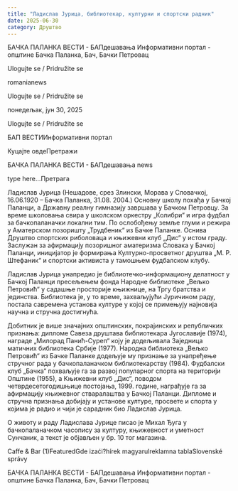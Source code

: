 ```yaml
---
title: "Ладислав Јурица, библиотекар, културни и спортски радник"
date: 2025-06-30
category: Друштво
---
```


БАЧКА ПАЛАНКА ВЕСТИ - БАПдешавања Информативни портал - општине Бачка Паланка, Бач, Бачки Петровац

Ulogujte se / Pridružite se

romanianews

Ulogujte se / Pridružite se

понедељак, јун 30, 2025

Ulogujte se / Pridružite se

БАП ВЕСТИИнформативни портал

Куцајте овдеПретражи

БАЧКА ПАЛАНКА ВЕСТИ - БАПдешавања news

type here...Претрага

Ладислав Јурица
(Нешадове, срез Злински, Морава у Словачкој, 16.06.1920 – Бачка Паланка, 31.08. 2004.)
Основну школу похађа у Бачкој Паланци, а Државну реалну гимназију завршава у Бачком Петровцу. За време школовања свира у школском оркестру „Колибри“ и игра фудбал за бачкопаланачки локални тим. По ослобођењу земље глуми и режира у Аматерском позоришту „Трудбеник“ из Бачке Паланке. Оснива Друштво спортских риболоваца и књижевни клуб „Дис“ у истом граду. Заслужан за афирмацију позоришног аматеризма Словака у Бачкој Паланци, иницијатор је формирања Културно-просветног друштва „М. Р. Штефаник“ и спортски активиста у тамошњем фудбалском клубу.


Ладислав Јурица унапредио је библиотечко-информациону делатност у Бачкој Паланци пресељењем фонда Народне библиотеке „Вељко Петровић“ у садашње просторије књижнице, на Тргу братства и јединства. Библиотека је, у то време, захваљујући Јуричином раду, постала савремена установа културе у којој се примењују најновија научна и стручна достигнућа.


Добитник је више значајних општинских, покрајинских и републичких признања: дипломе Савеза друштава библиотекара Југославије (1974), награде „Милорад Панић-Суреп“ коју је додељивала Заједница матичних библиотека Србије (1977). Народна библиотека „Вељко Петровић“ из Бачке Паланке додељује му признање за унапређење стручног рада у бачкопаланачком библиотекарству (1984). Фудбалски клуб „Бачка“ похваљује га за развој популарног спорта на територији Општине (1955), а Књижевни клуб „Дис“, поводом четврдесетогодишњице постојања, 1999. године, награђује га за афирмацију књижевног стваралаштва у Бачкој Паланци.
Дипломе и стручна признања добијају и установе културе, просвете и спорта у којима је радио и чији је сарадник био Ладислав Јурица.


О животу и раду Ладислава Јурице писао је Михал Ђуга у бачкопаланачком часопису за културу, књижевност и уметност Сунчаник, а текст је објављен у бр. 10 тог магазина.

Caffe & Bar (1)FeaturedGde izaći?hírek magyarulreklamna tablaSlovenské správy

БАЧКА ПАЛАНКА ВЕСТИ - БАПдешавања Информативни портал - општине Бачка Паланка, Бач, Бачки Петровац
